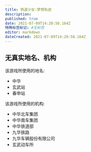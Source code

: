 ```yaml
---
title: 铁道少女:梦想轨迹
description: 
published: true
date: 2021-07-09T14:20:58.164Z
特殊标签标记: #无标签
editor: markdown
dateCreated: 2021-07-09T14:20:58.164Z
---
```


## 无真实地名、机构

该游戏所使用的地名:

+ 中华
+ 玄武站
+ 春申站

该游戏所使用的机构:

+ 中华北车集团
+ 中华南车集团
+ 中华铁道部
+ 九华铁路
+ 九华车辆股份有限公司
+ 玄武动车所
